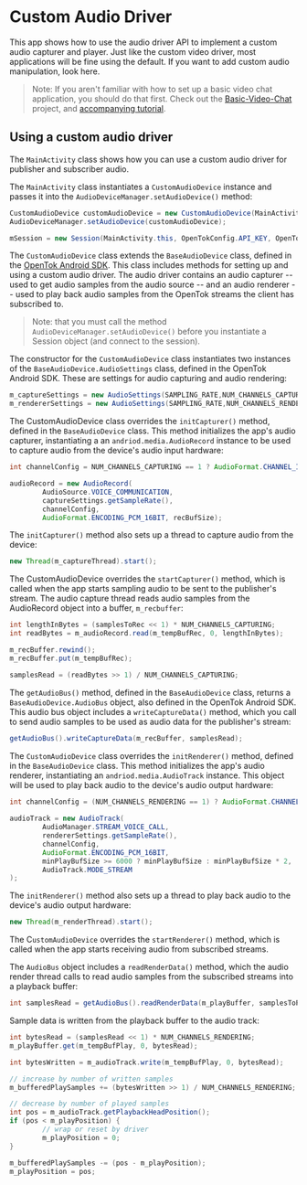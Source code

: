 # Custom Audio Driver

This app shows how to use the audio driver API to implement a custom audio capturer and player. Just like the custom video driver, most applications will be fine using the default. If you want to add custom audio manipulation, look here.

> Note: If you aren't familiar with how to set up a basic video chat application, you should do that first. Check out the [Basic-Video-Chat](../Basic-Video-Chat) project, and [accompanying tutorial](https://tokbox.com/developer/tutorials/android/basic-video-chat/).


## Using a custom audio driver

The `MainActivity` class shows how you can use a custom audio driver for publisher and
subscriber audio.

The `MainActivity` class instantiates a `CustomAudioDevice` instance and passes it into the
`AudioDeviceManager.setAudioDevice()` method:

```java
CustomAudioDevice customAudioDevice = new CustomAudioDevice(MainActivity.this);
AudioDeviceManager.setAudioDevice(customAudioDevice);

mSession = new Session(MainActivity.this, OpenTokConfig.API_KEY, OpenTokConfig.SESSION_ID);
```

The `CustomAudioDevice` class extends the `BaseAudioDevice` class, defined in the 
[OpenTok Android SDK](https://tokbox.com/developer/sdks/android/). This class includes methods for 
setting up and using a custom audio driver. The audio driver contains an audio capturer -- used to get 
audio samples from the audio source -- and an audio renderer -- used to play back audio samples from 
the OpenTok streams the client has subscribed to.

> Note: that you must call the method `AudioDeviceManager.setAudioDevice()` before you instantiate
a Session object (and connect to the session).

The constructor for the `CustomAudioDevice` class instantiates two instances of the
`BaseAudioDevice.AudioSettings` class, defined in the OpenTok Android SDK. These are settings for
audio capturing and audio rendering:

```java
m_captureSettings = new AudioSettings(SAMPLING_RATE,NUM_CHANNELS_CAPTURING);
m_rendererSettings = new AudioSettings(SAMPLING_RATE,NUM_CHANNELS_RENDERING);
```

The CustomAudioDevice class overrides the `initCapturer()` method, defined in the `BaseAudioDevice`
class. This method initializes the app's audio capturer, instantiating a an
`andriod.media.AudioRecord` instance to be used to capture audio from the device's audio input
hardware:

```java
int channelConfig = NUM_CHANNELS_CAPTURING == 1 ? AudioFormat.CHANNEL_IN_MONO : AudioFormat.CHANNEL_IN_STEREO;

audioRecord = new AudioRecord(
        AudioSource.VOICE_COMMUNICATION,
        captureSettings.getSampleRate(),
        channelConfig,
        AudioFormat.ENCODING_PCM_16BIT, recBufSize);
```

The `initCapturer()` method also sets up a thread to capture audio from the device:

```java
new Thread(m_captureThread).start();
```

The CustomAudioDevice overrides the `startCapturer()` method, which is called when the app starts
sampling audio to be sent to the publisher's stream. The audio capture thread reads audio samples
from the AudioRecord object into a buffer, `m_recbuffer`:

```java
int lengthInBytes = (samplesToRec << 1) * NUM_CHANNELS_CAPTURING;
int readBytes = m_audioRecord.read(m_tempBufRec, 0, lengthInBytes);

m_recBuffer.rewind();
m_recBuffer.put(m_tempBufRec);

samplesRead = (readBytes >> 1) / NUM_CHANNELS_CAPTURING;
```

The `getAudioBus()` method, defined in the `BaseAudioDevice` class, returns a `BaseAudioDevice.AudioBus`
object, also defined in the OpenTok Android SDK. This audio bus object includes a
`writeCaptureData()` method, which you call to send audio samples to be used as audio data for the
publisher's stream:

```java
getAudioBus().writeCaptureData(m_recBuffer, samplesRead);
```

The `CustomAudioDevice` class overrides the `initRenderer()` method, defined in the `BaseAudioDevice`
class. This method initializes the app's audio renderer, instantiating an `andriod.media.AudioTrack`
instance. This object will be used to play back audio to the device's audio output hardware:

```java
int channelConfig = (NUM_CHANNELS_RENDERING == 1) ? AudioFormat.CHANNEL_OUT_MONO : AudioFormat.CHANNEL_OUT_STEREO;
            
audioTrack = new AudioTrack(
        AudioManager.STREAM_VOICE_CALL,
        rendererSettings.getSampleRate(),
        channelConfig,
        AudioFormat.ENCODING_PCM_16BIT,
        minPlayBufSize >= 6000 ? minPlayBufSize : minPlayBufSize * 2,
        AudioTrack.MODE_STREAM
);
```

The `initRenderer()` method also sets up a thread to play back audio to the device's audio output
hardware:

```java
new Thread(m_renderThread).start();
```

The C`ustomAudioDevice` overrides the `startRenderer()` method, which is called when the app starts
receiving audio from subscribed streams.

The `AudioBus` object includes a `readRenderData()` method, which the audio render thread calls
to read audio samples from the subscribed streams into a playback buffer:

```java
int samplesRead = getAudioBus().readRenderData(m_playBuffer, samplesToPlay);
```

Sample data is written from the playback buffer to the audio track:

```java
int bytesRead = (samplesRead << 1) * NUM_CHANNELS_RENDERING;
m_playBuffer.get(m_tempBufPlay, 0, bytesRead);

int bytesWritten = m_audioTrack.write(m_tempBufPlay, 0, bytesRead);

// increase by number of written samples
m_bufferedPlaySamples += (bytesWritten >> 1) / NUM_CHANNELS_RENDERING;

// decrease by number of played samples
int pos = m_audioTrack.getPlaybackHeadPosition();
if (pos < m_playPosition) {
        // wrap or reset by driver
        m_playPosition = 0;
}

m_bufferedPlaySamples -= (pos - m_playPosition);
m_playPosition = pos;
```